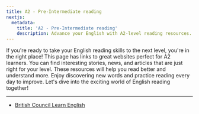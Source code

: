 ```yaml
---
title: A2 - Pre-Intermediate reading
nextjs:
  metadata:
    title: 'A2 - Pre-Intermediate reading'
    description: Advance your English with A2-level reading resources. Dive into a variety of texts and stories designed for ELICOS students to enhance reading fluency.
---
```


If you're ready to take your English reading skills to the next level, you're in the right place! This page has links to great websites perfect for A2 learners. You can find interesting stories, news, and articles that are just right for your level. These resources will help you read better and understand more. Enjoy discovering new words and practice reading every day to improve. Let's dive into the exciting world of English reading together!

---

- [British Council Learn English](https://learnenglish.britishcouncil.org/skills/reading/a2-reading)
